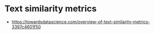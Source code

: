 # Text similarity metrics



* https://towardsdatascience.com/overview-of-text-similarity-metrics-3397c4601f50
